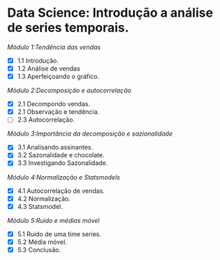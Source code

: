 # Data Science: Introdução a análise de series temporais.

*Módulo 1:Tendência das vendas*

- [x] 1.1 Introdução.
- [x] 1.2 Análise de vendas
- [x] 1.3 Aperfeiçoando o gráfico.

*Módulo 2:Decomposição e autocorrelação*

- [X] 2.1 Decompondo vendas.
- [X] 2.1 Observação e tendência.
- [ ] 2.3 Autocorrelação.

*Módulo 3:Importância da decomposição e sazionalidade*

- [X] 3.1 Analisando assinantes.
- [X] 3.2 Sazonalidade e chocolate.
- [X] 3.3 Investigando Sazonalidade.

*Módulo 4:Normalização e Statsmodels*

- [X] 4.1 Autocorrelação de vendas.
- [X] 4.2 Normalização.
- [X] 4.3 Statsmodel.

*Módulo 5:Ruído e médias móvel*

- [X] 5.1 Ruído de uma time series.
- [X] 5.2 Média móvel.
- [X] 5.3 Conclusão.
